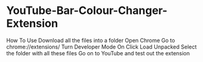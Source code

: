 # YouTube-Bar-Colour-Changer-Extension
How To Use
Download all the files into a folder
Open Chrome
Go to chrome://extensions/
Turn Developer Mode On
Click Load Unpacked
Select the folder with all these files
Go on to YouTube and test out the extension
